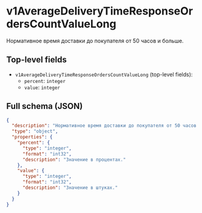 # v1AverageDeliveryTimeResponseOrdersCountValueLong

Нормативное время доставки до покупателя от 50 часов и больше.

## Top-level fields
- `v1AverageDeliveryTimeResponseOrdersCountValueLong` (top-level fields):
  - `percent`: `integer`
  - `value`: `integer`

## Full schema (JSON)
```json
{
  "description": "Нормативное время доставки до покупателя от 50 часов и больше.",
  "type": "object",
  "properties": {
    "percent": {
      "type": "integer",
      "format": "int32",
      "description": "Значение в процентах."
    },
    "value": {
      "type": "integer",
      "format": "int32",
      "description": "Значение в штуках."
    }
  }
}
```
